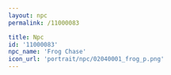 ```yaml
---
layout: npc
permalink: /11000083

title: Npc
id: '11000083'
npc_name: 'Frog Chase'
icon_url: 'portrait/npc/02040001_frog_p.png'
---
```

